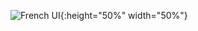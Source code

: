 ![French UI](https://github.com/NickJoannette/Job-Posting-Aggregator-For-Android/blob/master/ScreenShot.jpg){:height="50%" width="50%"}
